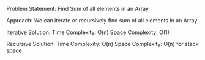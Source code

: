 Problem Statement: Find Sum of all elements in an Array

Approach: We can iterate or recursively find sum of all elements in an Array

Iterative Solution:
Time Complexity: O(n)
Space Complexity: O(1)

Recursive Solution:
Time Complexity: O(n)
Space Complexity: O(n) for stack space
